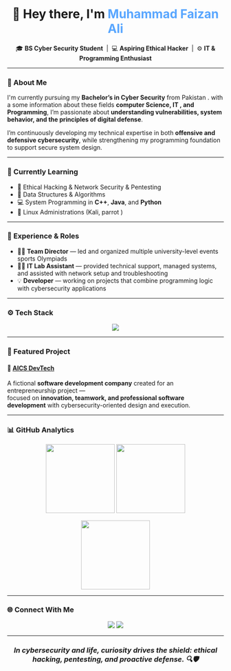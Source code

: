 <!-- Profile Header -->
<h1 align="center">🌙 Hey there, I'm <span style="color:#58a6ff;">Muhammad Faizan Ali</span></h1>

<p align="center">
  🎓 <b>BS Cyber Security Student</b> &nbsp;|&nbsp; 💻 <b>Aspiring Ethical Hacker</b> &nbsp;|&nbsp; ⚙️ <b>IT & Programming Enthusiast</b>
</p>

---

### 🧠 About Me

I'm currently pursuing my **Bachelor’s in Cyber Security** from Pakistan . with a some information about these fields  **computer Science, IT , and Programming**, I’m passionate about **understanding vulnerabilities, system behavior, and the principles of digital defense**.  

I’m continuously developing my technical expertise in both **offensive and defensive cybersecurity**, while strengthening my programming foundation to support secure system design.

---

### 🚀 Currently Learning

- 🔐 Ethical Hacking & Network Security & Pentesting 
- 🧩 Data Structures & Algorithms  
- 💻 System Programming in **C++**, **Java**, and **Python**  
- 🐧 Linux Administrations (Kali, parrot )  

---

### 💼 Experience & Roles

- 🧑‍💼 **Team Director** — led and organized multiple university-level events sports Olympiads  
- 🧑‍💻 **IT Lab Assistant** — provided technical support, managed systems, and assisted with network setup and troubleshooting  
- 💡 **Developer** — working on projects that combine programming logic with cybersecurity applications  

---

### ⚙️ Tech Stack

<p align="center">
  <img src="https://skillicons.dev/icons?i=cpp,java,python,ubuntu,git,vscode,visualstudio,html,css,kali,windows&perline=6" />
</p>

---

### 🧩 Featured Project

#### 🔹 [AICS DevTech](#)
A fictional **software development company** created for an entrepreneurship project —  
focused on **innovation, teamwork, and professional software development** with cybersecurity-oriented design and execution.

---

### 📊 GitHub Analytics

<p align="center">
  <img src="https://github-readme-stats.vercel.app/api?username=muhammadfaizanali102&show_icons=true&theme=github_dark&hide_border=true" height="160" />
  <img src="https://github-readme-streak-stats.herokuapp.com/?user=muhammadfaizanali10&theme=github-dark&hide_border=true" height="160" />
</p>

<p align="center">
  <img src="https://github-readme-stats.vercel.app/api/top-langs/?username=muhammadfaizanali10&layout=compact&theme=github_dark&hide_border=true" height="160" />
</p>

---

### 🌐 Connect With Me

<p align="center">
  <a href="mailto:muhammadfaizanali102@gmail.com"><img src="https://img.shields.io/badge/Email-58a6ff?style=for-the-badge&logo=gmail&logoColor=white" /></a>
  <a href="https://github.com/muhammadfaizanali102"><img src="https://img.shields.io/badge/GitHub-161b22?style=for-the-badge&logo=github&logoColor=white" /></a>
  
</p>

---

<h3 align="center"><i>In cybersecurity and life, curiosity drives the shield: ethical hacking, pentesting, and proactive defense. 🔍🛡️</i></h3>
